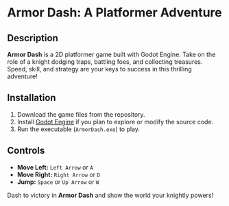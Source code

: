 # Armor Dash: A Platformer Adventure

## Description
**Armor Dash** is a 2D platformer game built with Godot Engine. Take on the role of a knight dodging traps, battling foes, and collecting treasures. Speed, skill, and strategy are your keys to success in this thrilling adventure!

## Installation
1. Download the game files from the repository.
2. Install [Godot Engine](https://godotengine.org/download) if you plan to explore or modify the source code.
3. Run the executable (`ArmorDash.exe`) to play.

## Controls
- **Move Left:** `Left Arrow` or `A`
- **Move Right:** `Right Arrow` or `D`
- **Jump:** `Space` or `Up Arrow` or `W` 

Dash to victory in **Armor Dash** and show the world your knightly powers!
